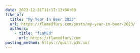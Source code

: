 ```yaml
---
date: 2023-12-31T11:17:13+00:00
like_of:
  title: "My Year In Beer 2023"
  url: https://flamedfury.com/posts/my-year-in-beer-2023/
  authors:
    - title: "fLaMEd"
      url: https://flamedfury.com
posting_method: https://quill.p3k.io/
---
```

